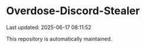 # Overdose-Discord-Stealer

Last updated: 2025-06-17 08:11:52

This repository is automatically maintained.
